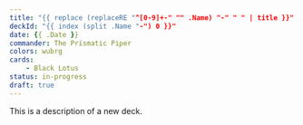 ```yaml
---
title: "{{ replace (replaceRE "^[0-9]+-" "" .Name) "-" " " | title }}"
deckId: "{{ index (split .Name "-") 0 }}"
date: {{ .Date }}
commander: The Prismatic Piper
colors: wubrg
cards:
    - Black Lotus
status: in-progress
draft: true
---
```


This is a description of a new deck.